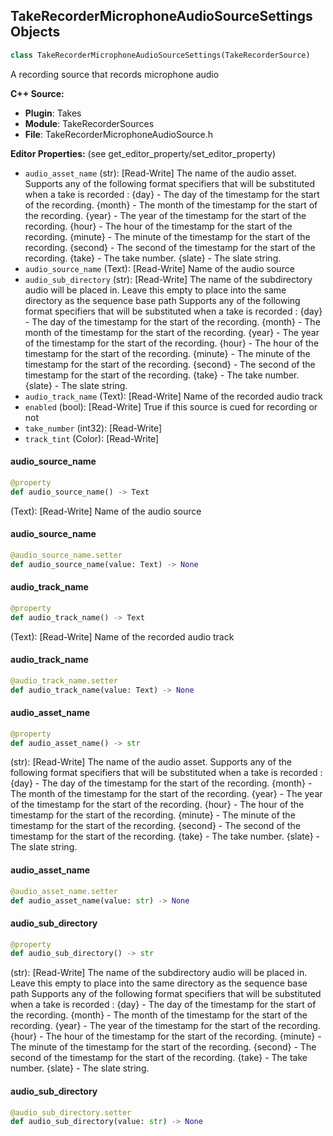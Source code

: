## TakeRecorderMicrophoneAudioSourceSettings Objects

```python
class TakeRecorderMicrophoneAudioSourceSettings(TakeRecorderSource)
```

A recording source that records microphone audio

**C++ Source:**

- **Plugin**: Takes
- **Module**: TakeRecorderSources
- **File**: TakeRecorderMicrophoneAudioSource.h

**Editor Properties:** (see get_editor_property/set_editor_property)

- ``audio_asset_name`` (str):  [Read-Write] The name of the audio asset.
  Supports any of the following format specifiers that will be substituted when a take is recorded :
  {day} - The day of the timestamp for the start of the recording.
  {month} - The month of the timestamp for the start of the recording.
  {year} - The year of the timestamp for the start of the recording.
  {hour} - The hour of the timestamp for the start of the recording.
  {minute} - The minute of the timestamp for the start of the recording.
  {second} - The second of the timestamp for the start of the recording.
  {take} - The take number.
  {slate} - The slate string.
- ``audio_source_name`` (Text):  [Read-Write] Name of the audio source
- ``audio_sub_directory`` (str):  [Read-Write] The name of the subdirectory audio will be placed in. Leave this empty to place into the same directory as the sequence base path
  Supports any of the following format specifiers that will be substituted when a take is recorded :
  {day} - The day of the timestamp for the start of the recording.
  {month} - The month of the timestamp for the start of the recording.
  {year} - The year of the timestamp for the start of the recording.
  {hour} - The hour of the timestamp for the start of the recording.
  {minute} - The minute of the timestamp for the start of the recording.
  {second} - The second of the timestamp for the start of the recording.
  {take} - The take number.
  {slate} - The slate string.
- ``audio_track_name`` (Text):  [Read-Write] Name of the recorded audio track
- ``enabled`` (bool):  [Read-Write] True if this source is cued for recording or not
- ``take_number`` (int32):  [Read-Write]
- ``track_tint`` (Color):  [Read-Write]

<a id="unreal.TakeRecorderMicrophoneAudioSourceSettings.audio_source_name"></a>

#### audio_source_name

```python
@property
def audio_source_name() -> Text
```

(Text):  [Read-Write] Name of the audio source

<a id="unreal.TakeRecorderMicrophoneAudioSourceSettings.audio_source_name"></a>

#### audio_source_name

```python
@audio_source_name.setter
def audio_source_name(value: Text) -> None
```

<a id="unreal.TakeRecorderMicrophoneAudioSourceSettings.audio_track_name"></a>

#### audio_track_name

```python
@property
def audio_track_name() -> Text
```

(Text):  [Read-Write] Name of the recorded audio track

<a id="unreal.TakeRecorderMicrophoneAudioSourceSettings.audio_track_name"></a>

#### audio_track_name

```python
@audio_track_name.setter
def audio_track_name(value: Text) -> None
```

<a id="unreal.TakeRecorderMicrophoneAudioSourceSettings.audio_asset_name"></a>

#### audio_asset_name

```python
@property
def audio_asset_name() -> str
```

(str):  [Read-Write] The name of the audio asset.
Supports any of the following format specifiers that will be substituted when a take is recorded :
{day} - The day of the timestamp for the start of the recording.
{month} - The month of the timestamp for the start of the recording.
{year} - The year of the timestamp for the start of the recording.
{hour} - The hour of the timestamp for the start of the recording.
{minute} - The minute of the timestamp for the start of the recording.
{second} - The second of the timestamp for the start of the recording.
{take} - The take number.
{slate} - The slate string.

<a id="unreal.TakeRecorderMicrophoneAudioSourceSettings.audio_asset_name"></a>

#### audio_asset_name

```python
@audio_asset_name.setter
def audio_asset_name(value: str) -> None
```

<a id="unreal.TakeRecorderMicrophoneAudioSourceSettings.audio_sub_directory"></a>

#### audio_sub_directory

```python
@property
def audio_sub_directory() -> str
```

(str):  [Read-Write] The name of the subdirectory audio will be placed in. Leave this empty to place into the same directory as the sequence base path
Supports any of the following format specifiers that will be substituted when a take is recorded :
{day} - The day of the timestamp for the start of the recording.
{month} - The month of the timestamp for the start of the recording.
{year} - The year of the timestamp for the start of the recording.
{hour} - The hour of the timestamp for the start of the recording.
{minute} - The minute of the timestamp for the start of the recording.
{second} - The second of the timestamp for the start of the recording.
{take} - The take number.
{slate} - The slate string.

<a id="unreal.TakeRecorderMicrophoneAudioSourceSettings.audio_sub_directory"></a>

#### audio_sub_directory

```python
@audio_sub_directory.setter
def audio_sub_directory(value: str) -> None
```

<a id="unreal.TakeRecorderMicrophoneAudioSource"></a>